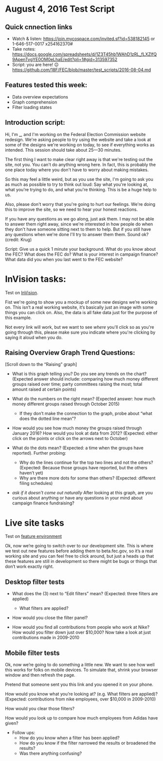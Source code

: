 # August 4, 2016 Test Script

## Quick cnnection links

- Watch & listen: <https://join.mycospace.com/invited.sf?id=538182145> or 1-646-517-0017 x254162370#
- Take notes: <https://docs.google.com/spreadsheets/d/1Z3T45hb1WAhD1zRL_fLXZlfQ9ApenTvgYE0OM0eLhaE/edit?pli=1#gid=313597352>
- Script: you are here! :wink: <https://github.com/18F/FEC/blob/master/test_scripts/2016-08-04.md>

## Features tested this week:

- Data overview expectations
- Graph comprehension
- Filter loading states

## Introduction script:

Hi, I'm **_**, and I'm working on the Federal Election Commission website redesign. We're asking people to try using the website and take a look at some of the designs we're working on today, to see if everything works as intended. This session should take about 25—30 minutes.

The first thing I want to make clear right away is that we're testing out the site, not you. You can't do anything wrong here. In fact, this is probably the one place today where you don't have to worry about making mistakes.

So this may feel a little weird, but as you use the site, I'm going to ask you as much as possible to try to think out loud: Say what you're looking at, what you're trying to do, and what you're thinking. This is be a huge help to us.

Also, please don't worry that you're going to hurt our feelings. We're doing this to improve the site, so we need to hear your honest reactions.

If you have any questions as we go along, just ask them. I may not be able to answer them right away, since we're interested in how people do when they don't have someone sitting next to them to help. But if you still have any questions when we're done I'll try to answer them them. Sound ok? (credit: Krug)

Script: Give us a quick 1 minute your background. What do you know about the FEC? What does the FEC do? What is your interest in campaign finance? What data did you when you last went to the FEC website?

# InVision tasks:

Test on [InVision](https://invis.io/J285OU6DH).

Fist we're going to show you a mockup of some new designs we’re working on. This isn’t a real working website, it’s basically just an image with some things you can click on. Also, the data is all fake data just for the purpose of this example.

Not every link will work, but we want to see *where* you'll click so as you're going through this, please make sure you indicate where you're clicking by saying it aloud when you do.

## Raising Overview Graph Trend Questions:
[Scroll down to the “Raising” graph]

- What is this graph telling you? Do you see any trends on the chart? (Expected answer should include: comparing how much money different groups raised over time; party committees raising the most; total amount raised at certain points)

- What do the numbers on the right mean? (Expected answer: how much money different groups raised through October 2015)
	- If they don’t make the connection to the graph, probe about “what does the dotted line mean”?

- How would you see how much money the groups raised through January 2016? How would you look at data from 2012? (Expected: either click on the points or click on the arrows next to October)

- What do the dots mean? (Expected: a time when the groups have reported). Further probing:
	- Why do the lines continue for the top two lines and not the others? (Expected: Because those groups have reported, but the others haven’t yet)
	- Why are there more dots for some than others? (Expected: different filing schedules)

- _ask if it doesn't come out naturally_ After looking at this graph, are you curious about anything or have any questions in your mind about campaign finance fundraising?

# Live site tasks
Test on [feature environment](https://fec-feature-api.18f.gov/data/receipts)

Ok, now we’re going to switch over to our development site. This is where we test out new features before adding them to beta.fec.gov, so it’s a real working site and you can feel free to click around, but just a heads up that these features are still in development so there might be bugs or things that don’t work exactly right.

## Desktop filter tests
- What does the (3) next to “Edit filters” mean? (Expected: three filters are applied)
	- What filters are applied?

- How would you close the filter panel?

- How would you find all contributions from people who work at Nike? How would you filter down just over $10,000? Now take a look at just contributions made in 2009-2010
	
## Mobile filter tests
Ok, now we’re going to do something a little new. We want to see how well this works for folks on mobile devices. To simulate that, shrink your browser window and then refresh the page. 

Pretend that someone sent you this link and you opened it on your phone. 

How would you know what you’re looking at? (e.g. What filters are applied)? (Expected: contributions from nike employees, over $10,000 in 2009-2010)

How would you clear those filters?

How would you look up to compare how much employees from Adidas have given?

- Follow ups:
	- How do you know when a filter has been applied? 
	- How do you know if the filter narrowed the results or broadened the results?
	- Was there anything confusing?






